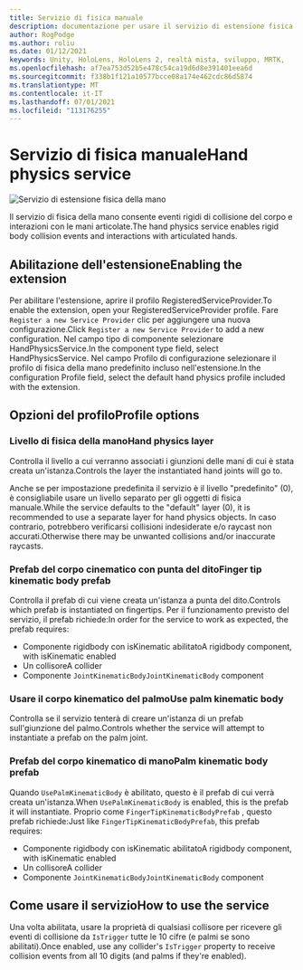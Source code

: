 ```yaml
---
title: Servizio di fisica manuale
description: documentazione per usare il servizio di estensione fisica manuale in MRTK
author: RogPodge
ms.author: roliu
ms.date: 01/12/2021
keywords: Unity, HoloLens, HoloLens 2, realtà mista, sviluppo, MRTK,
ms.openlocfilehash: af7ea753d52b5e478c54ca19d6d8e391401eea6d
ms.sourcegitcommit: f338b1f121a10577bcce08a174e462cdc86d5874
ms.translationtype: MT
ms.contentlocale: it-IT
ms.lasthandoff: 07/01/2021
ms.locfileid: "113176255"
---
```

# <a name="hand-physics-service"></a><span data-ttu-id="e8bff-104">Servizio di fisica manuale</span><span class="sxs-lookup"><span data-stu-id="e8bff-104">Hand physics service</span></span>

![Servizio di estensione fisica della mano](../images/hand-physics/MRTK_UX_HandPhysics_Main.jpg)

<span data-ttu-id="e8bff-106">Il servizio di fisica della mano consente eventi rigidi di collisione del corpo e interazioni con le mani articolate.</span><span class="sxs-lookup"><span data-stu-id="e8bff-106">The hand physics service enables rigid body collision events and interactions with articulated hands.</span></span>

## <a name="enabling-the-extension"></a><span data-ttu-id="e8bff-107">Abilitazione dell'estensione</span><span class="sxs-lookup"><span data-stu-id="e8bff-107">Enabling the extension</span></span>

<span data-ttu-id="e8bff-108">Per abilitare l'estensione, aprire il profilo RegisteredServiceProvider.</span><span class="sxs-lookup"><span data-stu-id="e8bff-108">To enable the extension, open your RegisteredServiceProvider profile.</span></span> <span data-ttu-id="e8bff-109">Fare `Register a new Service Provider` clic per aggiungere una nuova configurazione.</span><span class="sxs-lookup"><span data-stu-id="e8bff-109">Click `Register a new Service Provider` to add a new configuration.</span></span> <span data-ttu-id="e8bff-110">Nel campo tipo di componente selezionare HandPhysicsService.</span><span class="sxs-lookup"><span data-stu-id="e8bff-110">In the component type field, select HandPhysicsService.</span></span> <span data-ttu-id="e8bff-111">Nel campo Profilo di configurazione selezionare il profilo di fisica della mano predefinito incluso nell'estensione.</span><span class="sxs-lookup"><span data-stu-id="e8bff-111">In the configuration Profile field, select the default hand physics profile included with the extension.</span></span>

## <a name="profile-options"></a><span data-ttu-id="e8bff-112">Opzioni del profilo</span><span class="sxs-lookup"><span data-stu-id="e8bff-112">Profile options</span></span>

### <a name="hand-physics-layer"></a><span data-ttu-id="e8bff-113">Livello di fisica della mano</span><span class="sxs-lookup"><span data-stu-id="e8bff-113">Hand physics layer</span></span>

<span data-ttu-id="e8bff-114">Controlla il livello a cui verranno associati i giunzioni delle mani di cui è stata creata un'istanza.</span><span class="sxs-lookup"><span data-stu-id="e8bff-114">Controls the layer the instantiated hand joints will go to.</span></span>

<span data-ttu-id="e8bff-115">Anche se per impostazione predefinita il servizio è il livello "predefinito" (0), è consigliabile usare un livello separato per gli oggetti di fisica manuale.</span><span class="sxs-lookup"><span data-stu-id="e8bff-115">While the service defaults to the "default" layer (0), it is recommended to use a separate layer for hand physics objects.</span></span> <span data-ttu-id="e8bff-116">In caso contrario, potrebbero verificarsi collisioni indesiderate e/o raycast non accurati.</span><span class="sxs-lookup"><span data-stu-id="e8bff-116">Otherwise there may be unwanted collisions and/or inaccurate raycasts.</span></span>

### <a name="finger-tip-kinematic-body-prefab"></a><span data-ttu-id="e8bff-117">Prefab del corpo cinematico con punta del dito</span><span class="sxs-lookup"><span data-stu-id="e8bff-117">Finger tip kinematic body prefab</span></span>

<span data-ttu-id="e8bff-118">Controlla il prefab di cui viene creata un'istanza a punta del dito.</span><span class="sxs-lookup"><span data-stu-id="e8bff-118">Controls which prefab is instantiated on fingertips.</span></span> <span data-ttu-id="e8bff-119">Per il funzionamento previsto del servizio, il prefab richiede:</span><span class="sxs-lookup"><span data-stu-id="e8bff-119">In order for the service to work as expected, the prefab requires:</span></span>

- <span data-ttu-id="e8bff-120">Componente rigidbody con isKinematic abilitato</span><span class="sxs-lookup"><span data-stu-id="e8bff-120">A rigidbody component, with isKinematic enabled</span></span>
- <span data-ttu-id="e8bff-121">Un collisore</span><span class="sxs-lookup"><span data-stu-id="e8bff-121">A collider</span></span>
- <span data-ttu-id="e8bff-122">Componente `JointKinematicBody`</span><span class="sxs-lookup"><span data-stu-id="e8bff-122">`JointKinematicBody` component</span></span>

### <a name="use-palm-kinematic-body"></a><span data-ttu-id="e8bff-123">Usare il corpo kinematico del palmo</span><span class="sxs-lookup"><span data-stu-id="e8bff-123">Use palm kinematic body</span></span>

<span data-ttu-id="e8bff-124">Controlla se il servizio tenterà di creare un'istanza di un prefab sull'giunzione del palmo.</span><span class="sxs-lookup"><span data-stu-id="e8bff-124">Controls whether the service will attempt to instantiate a prefab on the palm joint.</span></span>

### <a name="palm-kinematic-body-prefab"></a><span data-ttu-id="e8bff-125">Prefab del corpo kinematico di mano</span><span class="sxs-lookup"><span data-stu-id="e8bff-125">Palm kinematic body prefab</span></span>

<span data-ttu-id="e8bff-126">Quando `UsePalmKinematicBody` è abilitato, questo è il prefab di cui verrà creata un'istanza.</span><span class="sxs-lookup"><span data-stu-id="e8bff-126">When `UsePalmKinematicBody` is enabled, this is the prefab it will instantiate.</span></span> <span data-ttu-id="e8bff-127">Proprio come `FingerTipKinematicBodyPrefab` , questo prefab richiede:</span><span class="sxs-lookup"><span data-stu-id="e8bff-127">Just like `FingerTipKinematicBodyPrefab`, this prefab requires:</span></span>

- <span data-ttu-id="e8bff-128">Componente rigidbody con isKinematic abilitato</span><span class="sxs-lookup"><span data-stu-id="e8bff-128">A rigidbody component, with isKinematic enabled</span></span>
- <span data-ttu-id="e8bff-129">Un collisore</span><span class="sxs-lookup"><span data-stu-id="e8bff-129">A collider</span></span>
- <span data-ttu-id="e8bff-130">Componente `JointKinematicBody`</span><span class="sxs-lookup"><span data-stu-id="e8bff-130">`JointKinematicBody` component</span></span>

## <a name="how-to-use-the-service"></a><span data-ttu-id="e8bff-131">Come usare il servizio</span><span class="sxs-lookup"><span data-stu-id="e8bff-131">How to use the service</span></span>

<span data-ttu-id="e8bff-132">Una volta abilitata, usare la proprietà di qualsiasi collisore per ricevere gli eventi di collisione da `IsTrigger` tutte le 10 cifre (e palmi se sono abilitati).</span><span class="sxs-lookup"><span data-stu-id="e8bff-132">Once enabled, use any collider's `IsTrigger` property to receive collision events from all 10 digits (and palms if they're enabled).</span></span>
